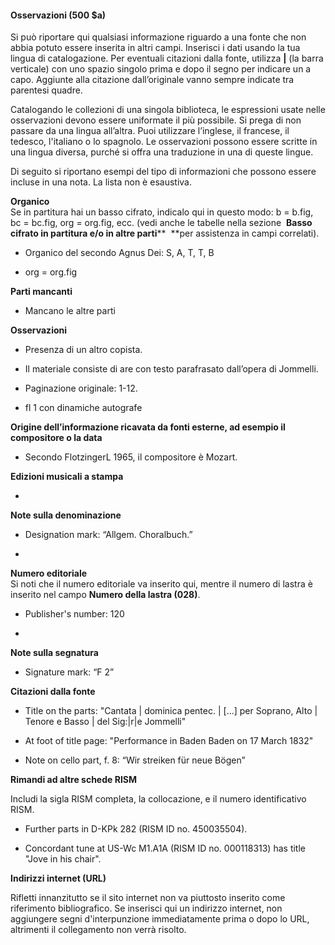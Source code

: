 #### Osservazioni (500 $a) 

Si può riportare qui qualsiasi informazione riguardo a una fonte che non abbia potuto essere inserita in altri campi.&nbsp;Inserisci i dati usando la tua lingua di catalogazione. Per eventuali citazioni dalla fonte, utilizza **|** (la barra verticale) con uno spazio singolo prima e dopo il segno per indicare un a capo. Aggiunte alla citazione dall’originale vanno sempre indicate tra parentesi quadre.

Catalogando le collezioni di una singola biblioteca, le espressioni usate nelle osservazioni devono essere uniformate il più possibile. Si prega di non passare da una lingua all’altra. Puoi utilizzare&nbsp;l’inglese, il francese, il tedesco,&nbsp;l'italiano o lo spagnolo. Le osservazioni possono essere scritte in una lingua diversa, purché si offra una traduzione in una di queste&nbsp;lingue.

Di seguito si riportano esempi del tipo di informazioni che possono essere incluse in una nota. La lista non è esaustiva.&nbsp;

**Organico**  
Se in partitura hai un basso cifrato, indicalo qui in questo modo: b = b.fig, bc = bc.fig, org = org.fig, ecc. (vedi anche le tabelle nella sezione&nbsp; **Basso cifrato in partitura e/o in altre parti**** &nbsp;**per assistenza in campi correlati).

- Organico del secondo Agnus Dei: S, A, T, T, B

- org = org.fig

**Parti mancanti**

- Mancano le altre parti

**Osservazioni**

- Presenza di un altro copista.

- Il materiale consiste di are con testo parafrasato dall’opera di Jommelli.

- Paginazione originale: 1-12.

- fl 1 con dinamiche autografe

**Origine dell’informazione ricavata da fonti esterne, ad esempio il compositore o la data**

- Secondo FlotzingerL 1965, il compositore è&nbsp;Mozart.

**Edizioni musicali a stampa**

- 

**Note sulla denominazione**

  - Designation mark: “Allgem. Choralbuch.”

- 

**Numero editoriale**  
Si noti che il numero editoriale va inserito qui, mentre il numero di lastra è inserito nel campo&nbsp;**Numero della lastra (028)**.

  - Publisher's number:&nbsp;120

- 

**Note sulla segnatura**

  - Signature mark: “F 2”

**Citazioni dalla fonte**

- Title on the parts: "Cantata | dominica pentec. | [...] per Soprano, Alto | Tenore e Basso | del Sig:|r|e Jommelli"

- At foot of title page: "Performance in Baden Baden on 17 March 1832"

- Note on cello part, f. 8: “Wir streiken für neue Bögen”

**Rimandi ad altre schede&nbsp;RISM&nbsp;**

Includi la sigla RISM completa, la collocazione, e il numero identificativo RISM.&nbsp;

- Further parts in D-KPk 282 (RISM ID no. 450035504).

- Concordant tune at US-Wc M1.A1A (RISM ID no. 000118313) has title "Jove in his chair".

**Indirizzi internet (URL)**

Rifletti innanzitutto se il sito internet non va piuttosto inserito come riferimento bibliografico. Se inserisci&nbsp;qui&nbsp;un indirizzo internet, non aggiungere segni d'interpunzione immediatamente prima o dopo lo URL, altrimenti il collegamento non verrà risolto.&nbsp;
